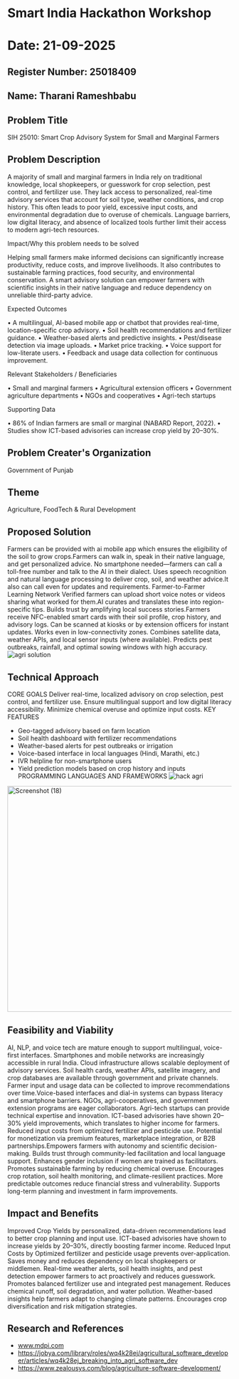 # Smart India Hackathon Workshop
# Date: 21-09-2025
## Register Number: 25018409
## Name: Tharani Rameshbabu
## Problem Title
SIH 25010: Smart Crop Advisory System for Small and Marginal Farmers
## Problem Description
A majority of small and marginal farmers in India rely on traditional knowledge, local shopkeepers, or guesswork for crop selection, pest control, and fertilizer use. They lack access to personalized, real-time advisory services that account for soil type, weather conditions, and crop history. This often leads to poor yield, excessive input costs, and environmental degradation due to overuse of chemicals. Language barriers, low digital literacy, and absence of localized tools further limit their access to modern agri-tech resources.

Impact/Why this problem needs to be solved

Helping small farmers make informed decisions can significantly increase productivity, reduce costs, and improve livelihoods. It also contributes to sustainable farming practices, food security, and environmental conservation. A smart advisory solution can empower farmers with scientific insights in their native language and reduce dependency on unreliable third-party advice.

Expected Outcomes

• A multilingual, AI-based mobile app or chatbot that provides real-time, location-specific crop advisory.
• Soil health recommendations and fertilizer guidance.
• Weather-based alerts and predictive insights.
• Pest/disease detection via image uploads.
• Market price tracking.
• Voice support for low-literate users.
• Feedback and usage data collection for continuous improvement.

Relevant Stakeholders / Beneficiaries

• Small and marginal farmers
• Agricultural extension officers
• Government agriculture departments
• NGOs and cooperatives
• Agri-tech startups

Supporting Data

• 86% of Indian farmers are small or marginal (NABARD Report, 2022).
• Studies show ICT-based advisories can increase crop yield by 20–30%.

## Problem Creater's Organization
Government of Punjab

## Theme
Agriculture, FoodTech & Rural Development

## Proposed Solution
Farmers can be provided with ai mobile app which ensures the eligibility of the soil to grow crops.Farmers can walk in, speak in their native language, and get personalized advice. No smartphone needed—farmers can call a toll-free number and talk to the AI in their dialect. Uses speech recognition and natural language processing to deliver crop, soil, and weather advice.It also can call even for updates and requirements.
Farmer-to-Farmer Learning Network
Verified farmers can upload short voice notes or videos sharing what worked for them.AI curates and translates these into region-specific tips. Builds trust by amplifying local success stories.Farmers receive NFC-enabled smart cards with their soil profile, crop history, and advisory logs. Can be scanned at kiosks or by extension officers for instant updates. Works even in low-connectivity zones. Combines satellite data, weather APIs, and local sensor inputs (where available). Predicts pest outbreaks, rainfall, and optimal sowing windows with high accuracy.
![agri solution](https://github.com/user-attachments/assets/2d654e95-a705-47bc-8705-985609616925)

## Technical Approach
CORE GOALS
Deliver real-time, localized advisory on crop selection, pest control, and fertilizer use. Ensure multilingual support and low digital literacy accessibility. Minimize chemical overuse and optimize input costs. 
KEY FEATURES
-  Geo-tagged advisory based on farm location
-  Soil health dashboard with fertilizer recommendations
-  Weather-based alerts for pest outbreaks or irrigation
-  Voice-based interface in local languages (Hindi, Marathi, etc.)
-  IVR helpline for non-smartphone users
-  Yield prediction models based on crop history and inputs
PROGRAMMING LANGUAGES AND FRAMEWORKS
![hack agri](https://github.com/user-attachments/assets/d757dfb4-7a1d-41ef-a8c7-f3ad0af67233)
<img width="869" height="508" alt="Screenshot (18)" src="https://github.com/user-attachments/assets/5ea490e9-85e9-4e7b-99c3-61367a5fbcad" />

## Feasibility and Viability
   AI, NLP, and voice tech are mature enough to support multilingual, voice-first interfaces. Smartphones and mobile networks are increasingly accessible in rural India. Cloud infrastructure allows scalable deployment of advisory services. Soil health cards, weather APIs, satellite imagery, and crop databases are available through government and private channels. Farmer input and usage data can be collected to improve recommendations over time.Voice-based interfaces and dial-in systems can bypass literacy and smartphone barriers. NGOs, agri-cooperatives, and government extension programs are eager collaborators. Agri-tech startups can provide technical expertise and innovation.
  ICT-based advisories have shown 20–30% yield improvements, which translates to higher income for farmers. Reduced input costs from optimized fertilizer and pesticide use. Potential for monetization via premium features, marketplace integration, or B2B partnerships.Empowers farmers with autonomy and scientific decision-making. Builds trust through community-led facilitation and local language support. Enhances gender inclusion if women are trained as facilitators. Promotes sustainable farming by reducing chemical overuse. Encourages crop rotation, soil health monitoring, and climate-resilient practices. More predictable outcomes reduce financial stress and vulnerability. Supports long-term planning and investment in farm improvements.
## Impact and Benefits
 Improved Crop Yields by personalized, data-driven recommendations lead to better crop planning and input use.
 ICT-based advisories have shown to increase yields by 20–30%, directly boosting farmer income.
 Reduced Input Costs by Optimized fertilizer and pesticide usage prevents over-application.
 Saves money and reduces dependency on local shopkeepers or middlemen.
 Real-time weather alerts, soil health insights, and pest detection empower farmers to act proactively and reduces guesswork.
 Promotes balanced fertilizer use and integrated pest management.
 Reduces chemical runoff, soil degradation, and water pollution.
 Weather-based insights help farmers adapt to changing climate patterns.
 Encourages crop diversification and risk mitigation strategies.
## Research and References
 - www.mdpi.com
 - https://jobya.com/library/roles/wq4k28ej/agricultural_software_developer/articles/wq4k28ej_breaking_into_agri_software_dev
 - https://www.zealousys.com/blog/agriculture-software-development/
 
